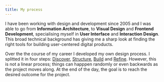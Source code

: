 ```yaml
---
title: My process
---
```


I have been working with design and development since 2005 and I was able to go
from **Information Architecture**, to **Visual Design** and **Frontend
Development**, specialising myself in **User Interface** and **Interaction
Design**. This broad technical background has giving me a sharp look at finding
the right tools for building user-centered digital products.

Over the the course of my career I developed my own design process. I splitted
it in four steps: [Discover][D], [Structure][S], [Build][B] and [Refine][R].
However, this is not a linear process; things can happpen randomly or even
backwards as the project moves along. At the end of the day, the goal is to
reach the desired outcome for the project.

[D]: #Discover "Go to the 'Discover' phase"
[S]: #Structure "Go to the 'Structure' phase"
[B]: #Build "Go to the 'Build' phase"
[R]: #Refine "Go to the 'Refine' phase"
